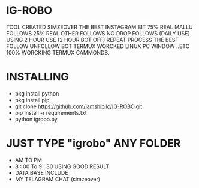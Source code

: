 # IG-ROBO
TOOL CREATED SIMZEOVER
THE BEST INSTAGRAM BIT
75% REAL MALLU FOLLOWS
25% REAL OTHER FOLLOWS
NO DROP FOLLOWS (DAILY USE)
USING 2 HOUR USE (2 HOUR BOT OFF) REPEAT PROCESS
THE BEST FOLLOW UNFOLLOW BOT TERMUX WORCKED
LINUX PC WINDOW ..ETC 100% WORCKING
TERMUX CAMMONDS.

# INSTALLING 

- pkg install python
- pkg install pip
- git clone https://github.com/iamshibilc/IG-ROBO.git
- pip install -r requirements.txt
- python igrobo.py

# JUST TYPE "igrobo" ANY FOLDER
- AM TO PM
- 8 : 00 To 9 : 30 USING GOOD RESULT
- DATA BASE INCLUDE
- MY TELAGRAM CHAT (simzeover) 
